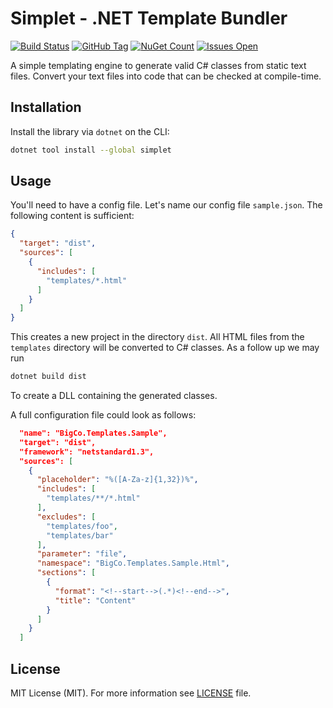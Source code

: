 # Simplet - .NET Template Bundler

[![Build Status](https://florianrappl.visualstudio.com/Simplet/_apis/build/status/Simplet-CI?branchName=master)](https://florianrappl.visualstudio.com/Simplet/_build/latest?definitionId=10&branchName=master)
[![GitHub Tag](https://img.shields.io/github/tag/FlorianRappl/Simplet.svg?style=flat-square)](https://github.com/FlorianRappl/Simplet/releases)
[![NuGet Count](https://img.shields.io/nuget/dt/Simplet.svg?style=flat-square)](https://www.nuget.org/packages/Simplet/)
[![Issues Open](https://img.shields.io/github/issues/FlorianRappl/Simplet.svg?style=flat-square)](https://github.com/FlorianRappl/Simplet/issues)

A simple templating engine to generate valid C# classes from static text files. Convert your text files into code that can be checked at compile-time.

## Installation

Install the library via `dotnet` on the CLI:

```sh
dotnet tool install --global simplet
```

## Usage

You'll need to have a config file. Let's name our config file `sample.json`. The following content is sufficient:

```json
{
  "target": "dist",
  "sources": [
    {
      "includes": [
        "templates/*.html"
      ]
    }
  ]
}
```

This creates a new project in the directory `dist`. All HTML files from the `templates` directory will be converted to C# classes. As a follow up we may run

```sh
dotnet build dist
```

To create a DLL containing the generated classes.

A full configuration file could look as follows:

```json
  "name": "BigCo.Templates.Sample",
  "target": "dist",
  "framework": "netstandard1.3",
  "sources": [
    {
      "placeholder": "%([A-Za-z]{1,32})%",
      "includes": [
        "templates/**/*.html"
      ],
      "excludes": [
        "templates/foo",
        "templates/bar"
      ],
      "parameter": "file",
      "namespace": "BigCo.Templates.Sample.Html",
      "sections": [
        {
          "format": "<!--start-->(.*)<!--end-->",
          "title": "Content"
        }
      ]
    }
  ]
```

## License

MIT License (MIT). For more information see [LICENSE](./LICENSE) file.
